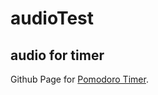 # audioTest
## audio for timer
Github Page for [Pomodoro Timer](https://arelae.github.io/testPomo/).
